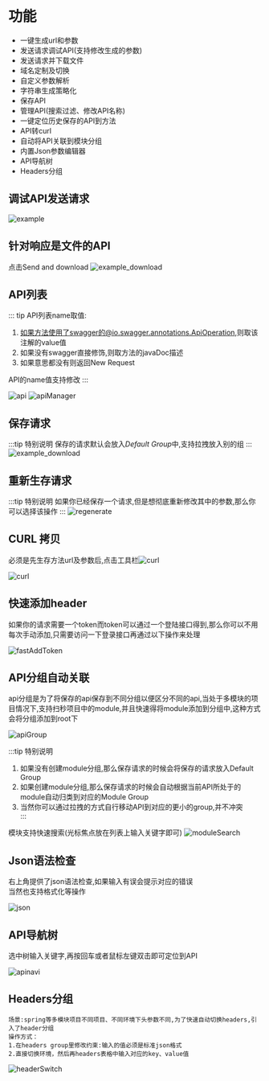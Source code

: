 # 功能
* 一键生成url和参数
* 发送请求调试API(支持修改生成的参数)
* 发送请求并下载文件
* 域名定制及切换
* 自定义参数解析
* 字符串生成策略化
* 保存API
* 管理API(搜索过滤、修改API名称)
* 一键定位历史保存的API到方法
* API转curl
* 自动将API关联到模块分组
* 内置Json参数编辑器
* API导航树<Badge text="new" />
* Headers分组<Badge text="new" />

## 调试API发送请求<Badge text="2.0.0"/>
![example](../.vuepress/public/img/example.gif)

## 针对响应是文件的API<Badge text="2.0.2" type="error"/>
点击Send and download
![example_download](../.vuepress/public/img/downloadFile.gif)

## API列表<Badge text="2.0.1" type="warning"/>

::: tip API列表name取值:
1. 如果方法使用了swagger的@io.swagger.annotations.ApiOperation,则取该注解的value值  
2. 如果没有swagger直接修饰,则取方法的javaDoc描述  
3. 如果意思都没有则返回New Request

API的name值支持修改
:::

![api](../.vuepress/public/img/apis_hd.png)
![apiManager](../.vuepress/public/img/apiManager.png)

## 保存请求<Badge text="2.0.0"/>
:::tip 特别说明
保存的请求默认会放入*Default Group*中,支持拉拽放入别的组
:::
![example_download](../.vuepress/public/img/saveRequest.png)

## 重新生存请求<Badge text="2.0.0" type="error"/>
:::tip 特别说明
如果你已经保存一个请求,但是想彻底重新修改其中的参数,那么你可以选择该操作
:::
![regenerate](../.vuepress/public/img/regenerate.png)

## CURL 拷贝<Badge text="1.1.4" type="warning"/>
必须是先生存方法url及参数后,点击工具栏![curl](../.vuepress/public/img/icon/curl_dark.svg)

![curl](../.vuepress/public/img/curl.png)

## 快速添加header<Badge text="2.0.0" />
如果你的请求需要一个token而token可以通过一个登陆接口得到,那么你可以不用每次手动添加,只需要访问一下登录接口再通过以下操作来处理

![fastAddToken](../.vuepress/public/img/fastAddToken.gif)

## API分组自动关联<Badge text="2.0.6" type="warning"/>
api分组是为了将保存的api保存到不同分组以便区分不同的api,当处于多模块的项目情况下,支持扫秒项目中的module,并且快速得将module添加到分组中,这种方式会将分组添加到root下

![apiGroup](../.vuepress/public/img/apiGroup.gif)

:::tip 特别说明
1. 如果没有创建module分组,那么保存请求的时候会将保存的请求放入Default Group
2. 如果创建module分组,那么保存请求的时候会自动根据当前API所处于的module自动归类到对应的Module Group
3. 当然你可以通过拉拽的方式自行移动API到对应的更小的group,并不冲突  
:::

模块支持快速搜索(光标焦点放在列表上输入关键字即可)
![moduleSearch](../.vuepress/public/img/moduleSearch.gif)

## Json语法检查 <Badge text="2.0.6" type="error"/>
右上角提供了json语法检查,如果输入有误会提示对应的错误  
当然也支持格式化等操作

![json](../.vuepress/public/img/json.png)

## API导航树<Badge text="2.0.7"/>
选中树输入关键字,再按回车或者鼠标左键双击即可定位到API

![apinavi](../.vuepress/public/img/apinav.gif)

## Headers分组<Badge text="2.0.7"/>
```
场景:spring等多模块项目不同项目、不同环境下头参数不同,为了快速自动切换headers,引入了header分组
操作方式：
1.在headers group里修改约束:输入的值必须是标准json格式
2.直接切换环境，然后再headers表格中输入对应的key、value值
```

![headerSwitch](../.vuepress/public/img/headerSwitch.gif)